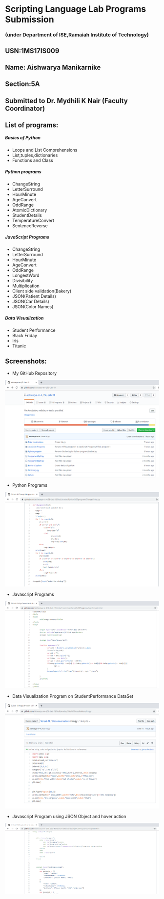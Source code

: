 

# Scripting Language Lab Programs Submission

### (under Department of ISE,Ramaiah Institute of Technology)

## USN:1MS17IS009

## Name: Aishwarya Manikarnike

## Section:5A

## Submitted to Dr. Mydhili K Nair (Faculty Coordinator)

 
## List of programs:

##### Basics of Python
  * Loops and List Comprehensions
  * List,tuples,dictionaries
  * Functions and Class
  
##### Python programs
  * ChangeString
  * LetterSurround
  * HourMinute
  * AgeConvert
  * OddRange
  * AtomicDictionary
  * StudentDetails
  * TemperatureConvert
  * SentenceReverse
  
##### JavaScript Programs
  * ChangeString
  * LetterSurround
  * HourMinute
  * AgeConvert
  * OddRange
  * LongestWord
  * Divisibility
  * Multiplication
  * Client side validation(Bakery)
  * JSON(Patient Details)
  * JSON(Car Details)
  * JSON(Color Names)
  
##### Data Visualization
  * Student Performance
  * Black Friday
  * Iris
  * Titanic
  
## Screenshots:
* My GitHub Repository

![](images/img1.PNG)

* Python Programs

![](images/img2.PNG)

* Javascript Programs

![](images/img3.PNG)

* Data Visualization Program on StudentPerformance DataSet

![](images/img4.PNG)

* Javascript Program using JSON Object and hover action

![](images/img5.PNG)


